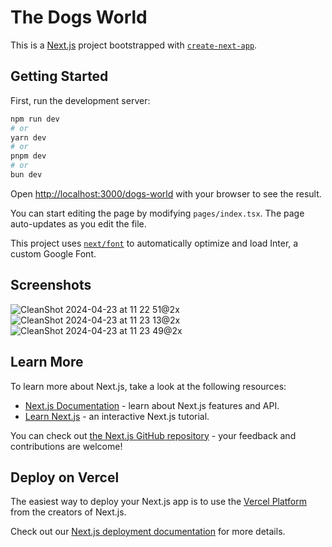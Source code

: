 # The Dogs World

This is a [Next.js](https://nextjs.org/) project bootstrapped with [`create-next-app`](https://github.com/vercel/next.js/tree/canary/packages/create-next-app).

## Getting Started

First, run the development server:

```bash
npm run dev
# or
yarn dev
# or
pnpm dev
# or
bun dev
```

Open [http://localhost:3000/dogs-world](http://localhost:3000/dogs-world) with your browser to see the result.

You can start editing the page by modifying `pages/index.tsx`. The page auto-updates as you edit the file.

This project uses [`next/font`](https://nextjs.org/docs/basic-features/font-optimization) to automatically optimize and load Inter, a custom Google Font.

## Screenshots
![CleanShot 2024-04-23 at 11 22 51@2x](https://github.com/lagneshthakur/dogs_world/assets/13376802/d0899ee5-ec64-4fb7-9dde-351bbc8b0a05)
![CleanShot 2024-04-23 at 11 23 13@2x](https://github.com/lagneshthakur/dogs_world/assets/13376802/49e823fd-1ac1-42df-9625-78a60a2897d6)
![CleanShot 2024-04-23 at 11 23 49@2x](https://github.com/lagneshthakur/dogs_world/assets/13376802/6b264714-8322-4fbe-b004-5589505aacf0)


## Learn More

To learn more about Next.js, take a look at the following resources:

- [Next.js Documentation](https://nextjs.org/docs) - learn about Next.js features and API.
- [Learn Next.js](https://nextjs.org/learn) - an interactive Next.js tutorial.

You can check out [the Next.js GitHub repository](https://github.com/vercel/next.js/) - your feedback and contributions are welcome!

## Deploy on Vercel

The easiest way to deploy your Next.js app is to use the [Vercel Platform](https://vercel.com/new?utm_medium=default-template&filter=next.js&utm_source=create-next-app&utm_campaign=create-next-app-readme) from the creators of Next.js.

Check out our [Next.js deployment documentation](https://nextjs.org/docs/deployment) for more details.
